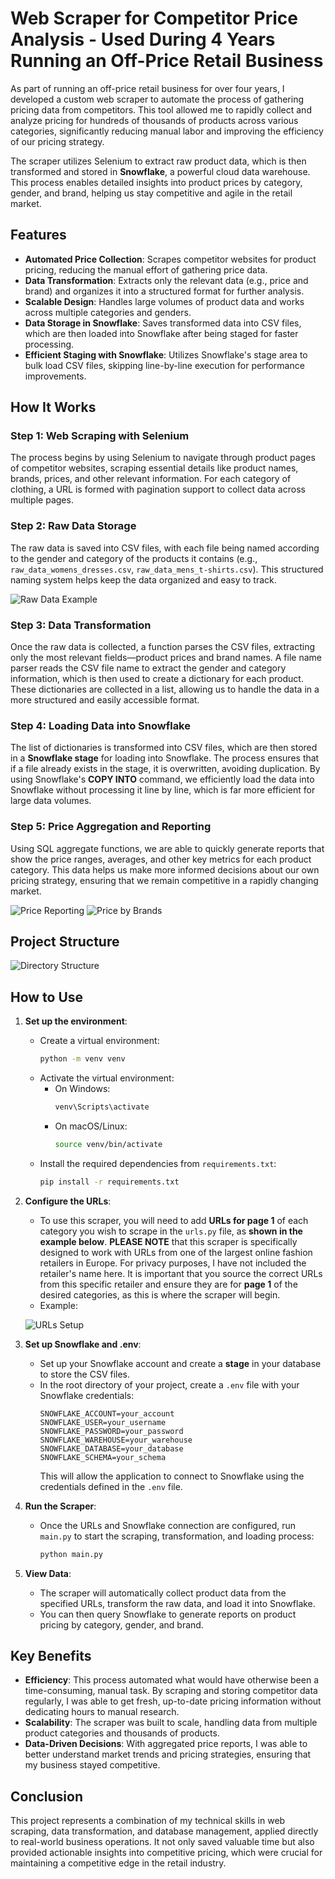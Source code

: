 # Web Scraper for Competitor Price Analysis - Used During 4 Years Running an Off-Price Retail Business

As part of running an off-price retail business for over four years, I developed a custom web scraper to automate the process of gathering pricing data from competitors. This tool allowed me to rapidly collect and analyze pricing for hundreds of thousands of products across various categories, significantly reducing manual labor and improving the efficiency of our pricing strategy.

The scraper utilizes Selenium to extract raw product data, which is then transformed and stored in **Snowflake**, a powerful cloud data warehouse. This process enables detailed insights into product prices by category, gender, and brand, helping us stay competitive and agile in the retail market.

## Features

- **Automated Price Collection**: Scrapes competitor websites for product pricing, reducing the manual effort of gathering price data.
- **Data Transformation**: Extracts only the relevant data (e.g., price and brand) and organizes it into a structured format for further analysis.
- **Scalable Design**: Handles large volumes of product data and works across multiple categories and genders.
- **Data Storage in Snowflake**: Saves transformed data into CSV files, which are then loaded into Snowflake after being staged for faster processing.
- **Efficient Staging with Snowflake**: Utilizes Snowflake's stage area to bulk load CSV files, skipping line-by-line execution for performance improvements.
  
## How It Works

### Step 1: Web Scraping with Selenium
The process begins by using Selenium to navigate through product pages of competitor websites, scraping essential details like product names, brands, prices, and other relevant information. For each category of clothing, a URL is formed with pagination support to collect data across multiple pages.

### Step 2: Raw Data Storage
The raw data is saved into CSV files, with each file being named according to the gender and category of the products it contains (e.g., `raw_data_womens_dresses.csv`, `raw_data_mens_t-shirts.csv`). This structured naming system helps keep the data organized and easy to track.

![Raw Data Example](images/raw_data.jpg)

### Step 3: Data Transformation
Once the raw data is collected, a function parses the CSV files, extracting only the most relevant fields—product prices and brand names. A file name parser reads the CSV file name to extract the gender and category information, which is then used to create a dictionary for each product. These dictionaries are collected in a list, allowing us to handle the data in a more structured and easily accessible format.

### Step 4: Loading Data into Snowflake
The list of dictionaries is transformed into CSV files, which are then stored in a **Snowflake stage** for loading into Snowflake. The process ensures that if a file already exists in the stage, it is overwritten, avoiding duplication. By using Snowflake's **COPY INTO** command, we efficiently load the data into Snowflake without processing it line by line, which is far more efficient for large data volumes.

### Step 5: Price Aggregation and Reporting
Using SQL aggregate functions, we are able to quickly generate reports that show the price ranges, averages, and other key metrics for each product category. This data helps us make more informed decisions about our own pricing strategy, ensuring that we remain competitive in a rapidly changing market.

![Price Reporting](images/sql.jpg)
![Price by Brands](images/sql_brands.jpg)

## Project Structure

![Directory Structure](images/directory-structure.jpg)

## How to Use

1. **Set up the environment**:
   - Create a virtual environment:
     ```bash
     python -m venv venv
     ```
   - Activate the virtual environment:
     - On Windows:
       ```bash
       venv\Scripts\activate
       ```
     - On macOS/Linux:
       ```bash
       source venv/bin/activate
       ```
   - Install the required dependencies from `requirements.txt`:
     ```bash
     pip install -r requirements.txt
     ```

2. **Configure the URLs**:
   - To use this scraper, you will need to add **URLs for page 1** of each category you wish to scrape in the `urls.py` file, as **shown in the example below**. **PLEASE NOTE** that this scraper is specifically designed to work with URLs from one of the largest online fashion retailers in Europe. For privacy purposes, I have not included the retailer's name here. It is important that you source the correct URLs from this specific retailer and ensure they are for **page 1** of the desired categories, as this is where the scraper will begin.
   - Example:

   ![URLs Setup](images/urls.jpg)

3. **Set up Snowflake and .env**:
   - Set up your Snowflake account and create a **stage** in your database to store the CSV files.
   - In the root directory of your project, create a `.env` file with your Snowflake credentials:
     ```env
     SNOWFLAKE_ACCOUNT=your_account
     SNOWFLAKE_USER=your_username
     SNOWFLAKE_PASSWORD=your_password
     SNOWFLAKE_WAREHOUSE=your_warehouse
     SNOWFLAKE_DATABASE=your_database
     SNOWFLAKE_SCHEMA=your_schema
     ```
     This will allow the application to connect to Snowflake using the credentials defined in the `.env` file.

4. **Run the Scraper**:
   - Once the URLs and Snowflake connection are configured, run `main.py` to start the scraping, transformation, and loading process:
     ```bash
     python main.py
     ```

5. **View Data**:
   - The scraper will automatically collect product data from the specified URLs, transform the raw data, and load it into Snowflake.
   - You can then query Snowflake to generate reports on product pricing by category, gender, and brand.

## Key Benefits

- **Efficiency**: This process automated what would have otherwise been a time-consuming, manual task. By scraping and storing competitor data regularly, I was able to get fresh, up-to-date pricing information without dedicating hours to manual research.
- **Scalability**: The scraper was built to scale, handling data from multiple product categories and thousands of products.
- **Data-Driven Decisions**: With aggregated price reports, I was able to better understand market trends and pricing strategies, ensuring that my business stayed competitive.

## Conclusion

This project represents a combination of my technical skills in web scraping, data transformation, and database management, applied directly to real-world business operations. It not only saved valuable time but also provided actionable insights into competitive pricing, which were crucial for maintaining a competitive edge in the retail industry.
